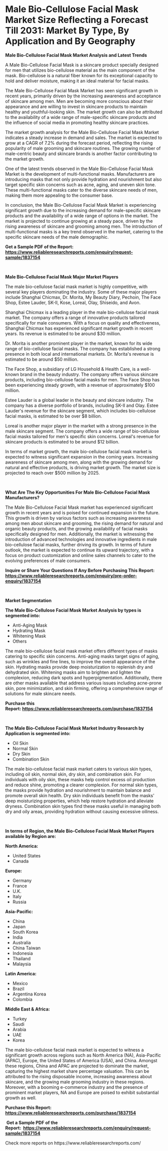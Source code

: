 <p><h1>Male Bio-Cellulose Facial Mask Market Size Reflecting a Forecast Till 2031: Market By Type, By Application and By Geography</h1></p><p><strong>Male Bio-Cellulose Facial Mask Market Analysis and Latest Trends</strong></p>
<p><p>A Male Bio-Cellulose Facial Mask is a skincare product specially designed for men that utilizes bio-cellulose material as the main component of the mask. Bio-cellulose is a natural fiber known for its exceptional capacity to hold and deliver moisture, making it an ideal material for facial masks.</p><p>The Male Bio-Cellulose Facial Mask Market has seen significant growth in recent years, primarily driven by the increasing awareness and acceptance of skincare among men. Men are becoming more conscious about their appearance and are willing to invest in skincare products to maintain healthy and youthful-looking skin. The market growth can also be attributed to the availability of a wide range of male-specific skincare products and the influence of social media in promoting healthy skincare practices.</p><p>The market growth analysis for the Male Bio-Cellulose Facial Mask Market indicates a steady increase in demand and sales. The market is expected to grow at a CAGR of 7.2% during the forecast period, reflecting the rising popularity of male grooming and skincare routines. The growing number of male-centric beauty and skincare brands is another factor contributing to the market growth.</p><p>One of the latest trends observed in the Male Bio-Cellulose Facial Mask Market is the development of multi-functional masks. Manufacturers are introducing masks that not only provide hydration and nourishment but also target specific skin concerns such as acne, aging, and uneven skin tone. These multi-functional masks cater to the diverse skincare needs of men, making them more appealing to the consumer base.</p><p>In conclusion, the Male Bio-Cellulose Facial Mask Market is experiencing significant growth due to the increasing demand for male-specific skincare products and the availability of a wide range of options in the market. The market is projected to continue growing at a steady pace, driven by the rising awareness of skincare and grooming among men. The introduction of multi-functional masks is a key trend observed in the market, catering to the specific skincare needs of the male demographic.</p></p>
<p><strong>Get a Sample PDF of the Report:&nbsp; <a href="https://www.reliableresearchreports.com/enquiry/request-sample/1837154">https://www.reliableresearchreports.com/enquiry/request-sample/1837154</a></strong></p>
<p>&nbsp;</p>
<p><strong>Male Bio-Cellulose Facial Mask Major Market Players</strong></p>
<p><p>The male bio-cellulose facial mask market is highly competitive, with several key players dominating the industry. Some of these major players include Shanghai Chicmax, Dr. Morita, My Beauty Diary, Pechoin, The Face Shop, Estee Lauder, SK-II, Kose, Loreal, Olay, Shiseido, and Avon.</p><p>Shanghai Chicmax is a leading player in the male bio-cellulose facial mask market. The company offers a range of innovative products tailored specifically for male consumers. With a focus on quality and effectiveness, Shanghai Chicmax has experienced significant market growth in recent years. Its revenue is estimated to be around $30 million.</p><p>Dr. Morita is another prominent player in the market, known for its wide range of bio-cellulose facial masks. The company has established a strong presence in both local and international markets. Dr. Morita's revenue is estimated to be around $50 million.</p><p>The Face Shop, a subsidiary of LG Household & Health Care, is a well-known brand in the beauty industry. The company offers various skincare products, including bio-cellulose facial masks for men. The Face Shop has been experiencing steady growth, with a revenue of approximately $100 million.</p><p>Estee Lauder is a global leader in the beauty and skincare industry. The company has a diverse portfolio of brands, including SK-II and Olay. Estee Lauder's revenue for the skincare segment, which includes bio-cellulose facial masks, is estimated to be over $8 billion.</p><p>Loreal is another major player in the market with a strong presence in the male skincare segment. The company offers a wide range of bio-cellulose facial masks tailored for men's specific skin concerns. Loreal's revenue for skincare products is estimated to be around $12 billion.</p><p>In terms of market growth, the male bio-cellulose facial mask market is expected to witness significant expansion in the coming years. Increasing awareness of skincare among men, along with the growing demand for natural and effective products, is driving market growth. The market size is projected to reach over $500 million by 2025.</p></p>
<p>&nbsp;</p>
<p><strong>What Are The Key Opportunities For Male Bio-Cellulose Facial Mask Manufacturers?</strong></p>
<p><p>The Male Bio-Cellulose Facial Mask market has experienced significant growth in recent years and is poised for continued expansion in the future. This growth is driven by various factors such as increasing awareness among men about skincare and grooming, the rising demand for natural and organic beauty products, and the growing availability of facial masks specifically designed for men. Additionally, the market is witnessing the introduction of advanced technologies and innovative ingredients in male bio-cellulose facial masks, further driving its growth. In terms of future outlook, the market is expected to continue its upward trajectory, with a focus on product customization and online sales channels to cater to the evolving preferences of male consumers.</p></p>
<p><strong>Inquire or Share Your Questions If Any Before Purchasing This Report: <a href="https://www.reliableresearchreports.com/enquiry/pre-order-enquiry/1837154">https://www.reliableresearchreports.com/enquiry/pre-order-enquiry/1837154</a></strong></p>
<p>&nbsp;</p>
<p><strong>Market Segmentation</strong></p>
<p><strong>The Male Bio-Cellulose Facial Mask Market Analysis by types is segmented into:</strong></p>
<p><ul><li>Anti-Aging Mask</li><li>Hydrating Mask</li><li>Whitening Mask</li><li>Others</li></ul></p>
<p><p>The male bio-cellulose facial mask market offers different types of masks catering to specific skin concerns. Anti-aging masks target signs of aging, such as wrinkles and fine lines, to improve the overall appearance of the skin. Hydrating masks provide deep moisturization to replenish dry and dehydrated skin. Whitening masks aim to brighten and lighten the complexion, reducing dark spots and hyperpigmentation. Additionally, there are other masks available that address various issues including acne-prone skin, pore minimization, and skin firming, offering a comprehensive range of solutions for male skincare needs.</p></p>
<p><strong>Purchase this Report:&nbsp;<a href="https://www.reliableresearchreports.com/purchase/1837154">https://www.reliableresearchreports.com/purchase/1837154</a></strong></p>
<p>&nbsp;</p>
<p><strong>The Male Bio-Cellulose Facial Mask Market Industry Research by Application is segmented into:</strong></p>
<p><ul><li>Oil Skin</li><li>Normal Skin</li><li>Dry Skin</li><li>Combination Skin</li></ul></p>
<p><p>The male bio-cellulose facial mask market caters to various skin types, including oil skin, normal skin, dry skin, and combination skin. For individuals with oily skin, these masks help control excess oil production and reduce shine, promoting a clearer complexion. For normal skin types, the masks provide hydration and nourishment to maintain balance and promote overall skin health. Dry skin individuals benefit from the masks' deep moisturizing properties, which help restore hydration and alleviate dryness. Combination skin types find these masks useful in managing both dry and oily areas, providing hydration without causing excessive oiliness.</p></p>
<p>&nbsp;</p>
<p><strong>In terms of Region, the Male Bio-Cellulose Facial Mask Market Players available by Region are:</strong></p>
<p>
    <p> <strong> North America: </strong>
        <ul>
            <li>United States</li>
            <li>Canada</li>
        </ul>
        </p> 
    <p> <strong> Europe: </strong>
        <ul>
            <li>Germany</li>
            <li>France</li>
            <li>U.K.</li>
            <li>Italy</li>
            <li>Russia</li>
        </ul>
        </p> 
    <p> <strong> Asia-Pacific: </strong>
        <ul>
            <li>China</li>
            <li>Japan</li>
            <li>South Korea</li>
            <li>India</li>
            <li>Australia</li>
            <li>China Taiwan</li>
            <li>Indonesia</li>
            <li>Thailand</li>
            <li>Malaysia</li>
        </ul>
        </p> 
    <p> <strong> Latin America: </strong>
        <ul>
            <li>Mexico</li>
            <li>Brazil</li>
            <li>Argentina Korea</li>
            <li>Colombia</li>
        </ul>
        </p> 
    <p> <strong> Middle East & Africa: </strong>
        <ul>
            <li>Turkey</li>
            <li>Saudi</li>
            <li>Arabia</li>
            <li>UAE</li>
            <li>Korea</li>
        </ul>
    </p>
    </p>
<p><p>The male bio-cellulose facial mask market is expected to witness a significant growth across regions such as North America (NA), Asia-Pacific (APAC), Europe, the United States of America (USA), and China. Amongst these regions, China and APAC are projected to dominate the market, capturing the highest market share percentage valuation. This can be attributed to the rising disposable income, increasing awareness about skincare, and the growing male grooming industry in these regions. Moreover, with a booming e-commerce industry and the presence of prominent market players, NA and Europe are poised to exhibit substantial growth as well.</p></p>
<p><strong>Purchase this Report: <a href="https://www.reliableresearchreports.com/purchase/1837154">https://www.reliableresearchreports.com/purchase/1837154</a></strong></p>
<p>&nbsp;<strong>Get a Sample PDF of the Report:&nbsp;&nbsp;<a href="https://www.reliableresearchreports.com/enquiry/request-sample/1837154">https://www.reliableresearchreports.com/enquiry/request-sample/1837154</a></strong></p>
<p><strong></strong></p>
<p>Check more reports on https://www.reliableresearchreports.com/</p>
